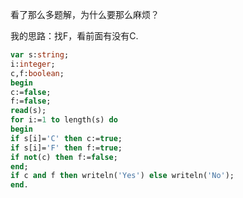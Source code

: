 看了那么多题解，为什么要那么麻烦？

我的思路：找F，看前面有没有C.

```pascal
var s:string;
i:integer;
c,f:boolean;
begin
c:=false;
f:=false;
read(s);
for i:=1 to length(s) do
begin
if s[i]='C' then c:=true;
if s[i]='F' then f:=true;
if not(c) then f:=false;
end;
if c and f then writeln('Yes') else writeln('No');
end.
```
